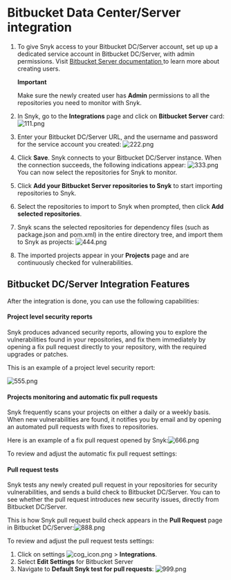 # Bitbucket Data Center/Server integration

1. To give Snyk access to your Bitbucket DC/Server account, set up up a dedicated service account in Bitbucket DC/Server, with admin permissions. Visit [Bitbucket Server documentation ](https://confluence.atlassian.com/bitbucketserver/users-and-groups-776640439.html#Usersandgroups-Creatingauser)to learn more about creating users.

   **Important**

    Make sure the newly created user has **Admin** permissions to all the repositories you need to monitor with Snyk.

2. In Snyk, go to the **Integrations** page and click on **Bitbucket Server** card:![111.png](https://support.snyk.io/hc/article_attachments/360012150538/111.png)
3. Enter your Bitbucket DC/Server URL, and the username and password for the service account you created: ![222.png](https://support.snyk.io/hc/article_attachments/360012150578/222.png)
4. Click **Save**. Snyk connects to your Bitbucket DC/Server instance. When the connection succeeds, the following indications appear: ![333.png](https://support.snyk.io/hc/article_attachments/360012064257/333.png) You can now select the repositories for Snyk to monitor.
5. Click **Add your Bitbucket Server repositories to Snyk** to start importing repositories to Snyk.
6. Select the repositories to import to Snyk when prompted, then click **Add selected repositories**.
7. Snyk scans the selected repositories for dependency files \(such as package.json and pom.xml\) in the entire directory tree, and import them to Snyk as projects: ![444.png](https://support.snyk.io/hc/article_attachments/360012064277/444.png)
8. The imported projects appear in your **Projects** page and are continuously checked for vulnerabilities.

## Bitbucket DC/Server Integration Features

After the integration is done, you can use the following capabilities:

#### **Project level security reports**

Snyk produces advanced security reports, allowing you to explore the vulnerabilities found in your repositories, and fix them immediately by opening a fix pull request directly to your repository, with the required upgrades or patches.

This is an example of a project level security report:

![555.png](https://support.snyk.io/hc/article_attachments/360012150658/555.png)

#### **Projects monitoring and automatic fix pull requests**

 Snyk frequently scans your projects on either a daily or a weekly basis. When new vulnerabilities are found, it notifies you by email and by opening an automated pull requests with fixes to repositories.

Here is an example of a fix pull request opened by Snyk:![666.png](https://support.snyk.io/hc/article_attachments/360012150698/666.png)

To review and adjust the automatic fix pull request settings:

#### **Pull request tests**

Snyk tests any newly created pull request in your repositories for security vulnerabilities, and sends a build check to Bitbucket DC/Server. You can to see whether the pull request introduces new security issues, directly from Bitbucket DC/Server.

This is how Snyk pull request build check appears in the **Pull Request** page in Bitbucket DC/Server:![888.png](https://support.snyk.io/hc/article_attachments/360012150738/888.png)

To review and adjust the pull request tests settings:

1. Click on settings ![cog\_icon.png](https://support.snyk.io/hc/article_attachments/4402908592145/cog_icon.png) &gt; **Integrations**.
2. Select **Edit Settings** for Bitbucket Server
3. Navigate to **Default Snyk test for pull requests**: ![999.png](https://support.snyk.io/hc/article_attachments/360012064337/999.png)


